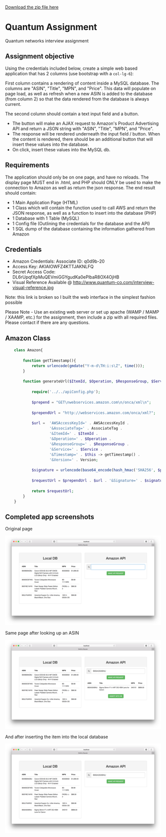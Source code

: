 [Download the zip file here](https://github.com/dmitriyklyuzov/quantum/blob/master/quantum.sql 'Click to download')

# Quantum Assignment

Quantum networks interview assignment

## Assignment objective

Using the credentials included below, create a simple web based application that has 2 columns (use bootstrap with a `col-lg-6`): 

First column contains a rendering of content inside a MySQL database. The columns are "ASIN", "Title", "MPN", and "Price". This data will populate on page load, as well as refresh when a new ASIN is added to the database (from column 2) so that the data rendered from the database is always current. 

The second column should contain a text input field and a button.
 - The button will make an AJAX request to Amazon's Product Advertising API and return a JSON string with "ASIN", "Title", "MPN", and "Price".
 - The response will be rendered underneath the input field / button. When the content is rendered, there should be an additional button that will insert these values into the database.
 - On click, insert these values into the MySQL db.

## Requirements

The application should only be on one page, and have no reloads. The display page MUST end in .html, and PHP should ONLY be used to make the connection to Amazon as well as return the json response. The end result should contain: 

- 1 Main Application Page (HTML)
- 1 Class which will contain the function used to call AWS and return the JSON response, as well as a function to insert into the database (PHP)
- 1 Database with 1 Table (MySQL)
- 1 Config file (Outlining the credentials for the database and the API)
- 1 SQL dump of the database containing the information gathered from Amazon

## Credentials

- Amazon Credentials: Associate ID: q0d9b-20
- Access Key: AKIAIOWFZ4KTTJAKNLFQ
- Secret Access Code: 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
- Visual Reference Available @ http://www.quantum-co.com/interview-visual-reference.jpg

Note: this link is broken so I built the web interface in the simplest fashion possible

Please Note - Use an existing web server or set up apache (WAMP / MAMP / XAAMP, etc.) for the assignment, then include a zip with all required files. Please contact if there are any questions.

## Amazon Class

```php
	class Amazon{

		function getTimestamp(){
			return urlencode(gmdate("Y-m-d\TH:i:s\Z", time()));
		}

		function generateUrl($ItemId, $Operation, $ResponseGroup, $Service){

			require('../../apiConfig.php');

			$prepend = "GET\nwebservices.amazon.com\n/onca/xml\n";

			$prependUrl = "http://webservices.amazon.com/onca/xml?";
			
			$url =  'AWSAccessKeyId=' . AWSAccessKeyId .
					'&AssociateTag=' . AssociateTag .
					'&ItemId=' . $ItemId .
					'&Operation=' . $Operation .
					'&ResponseGroup=' . $ResponseGroup .
					'&Service=' . $Service .
					'&Timestamp=' . $this -> getTimestamp() .
					'&Version=' . Version;

			$signature = urlencode(base64_encode(hash_hmac('SHA256', $prepend . $url, SecretKey, True)));

			$requestUrl = $prependUrl . $url . '&Signature=' . $signature;

			return $requestUrl;
		}
	}
```

## Completed app screenshots

Original page

![alt text](https://github.com/dmitriyklyuzov/quantum/blob/master/screenshot1.png?raw=true "Screenshot 1")

Same page after looking up an ASIN

![alt text](https://github.com/dmitriyklyuzov/quantum/blob/master/screenshot2.png?raw=true "Screenshot 2")

And after inserting the item into the local database

![alt text](https://github.com/dmitriyklyuzov/quantum/blob/master/screenshot3.png?raw=true "Screenshot 3")

